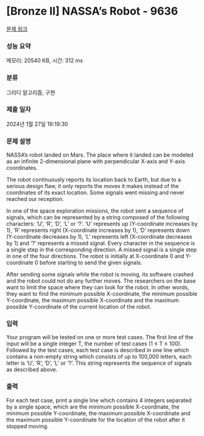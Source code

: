 # [Bronze II] NASSA’s Robot - 9636 

[문제 링크](https://www.acmicpc.net/problem/9636) 

### 성능 요약

메모리: 20540 KB, 시간: 312 ms

### 분류

그리디 알고리즘, 구현

### 제출 일자

2024년 1월 27일 19:19:30

### 문제 설명

<p>NASSA’s robot landed on Mars. The place where it landed can be modeled as an infinite 2-dimensional plane with perpendicular X-axis and Y-axis coordinates.</p>

<p>The robot continuously reports its location back to Earth, but due to a serious design flaw, it only reports the moves it makes instead of the coordinates of its exact location. Some signals went missing and never reached our reception.</p>

<p>In one of the space exploration missions, the robot sent a sequence of signals, which can be represented by a string composed of the following characters: ‘U’, ‘R’, ‘D’, ‘L’ or ‘?’. ‘U’ represents up (Y-coordinate increases by 1), ‘R’ represents right (X-coordinate increases by 1), ‘D’ represents down (Y-coordinate decreases by 1), ‘L’ represents left (X-coordinate decreases by 1) and ‘?’ represents a missed signal. Every character in the sequence is a single step in the corresponding direction. A missed signal is a single step in one of the four directions. The robot is initially at X-coordinate 0 and Y-coordinate 0 before starting to send the given signals.</p>

<p>After sending some signals while the robot is moving, its software crashed and the robot could not do any further moves. The researchers on the base want to limit the space where they can look for the robot. In other words, they want to find the minimum possible X-coordinate, the minimum possible Y-coordinate, the maximum possible X-coordinate and the maximum possible Y-coordinate of the current location of the robot.</p>

### 입력 

 <p>Your program will be tested on one or more test cases. The first line of the input will be a single integer T, the number of test cases (1 ≤ T ≤ 100). Followed by the test cases, each test case is described in one line which contains a non-empty string which consists of up to 100,000 letters, each letter is ‘U’, ‘R’, ‘D’, ‘L’ or ‘?’. This string represents the sequence of signals as described above.</p>

### 출력 

 <p>For each test case, print a single line which contains 4 integers separated by a single space, which are the minimum possible X-coordinate, the minimum possible Y-coordinate, the maximum possible X-coordinate and the maximum possible Y-coordinate for the location of the robot after it stopped moving.</p>

